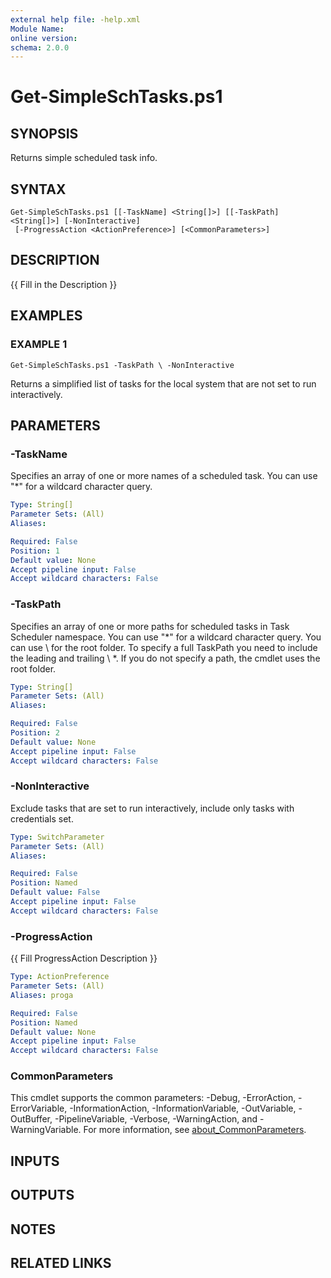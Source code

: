 ```yaml
---
external help file: -help.xml
Module Name:
online version:
schema: 2.0.0
---
```


# Get-SimpleSchTasks.ps1

## SYNOPSIS
Returns simple scheduled task info.

## SYNTAX

```
Get-SimpleSchTasks.ps1 [[-TaskName] <String[]>] [[-TaskPath] <String[]>] [-NonInteractive]
 [-ProgressAction <ActionPreference>] [<CommonParameters>]
```

## DESCRIPTION
{{ Fill in the Description }}

## EXAMPLES

### EXAMPLE 1
```
Get-SimpleSchTasks.ps1 -TaskPath \ -NonInteractive
```

Returns a simplified list of tasks for the local system that are not set to run interactively.

## PARAMETERS

### -TaskName
Specifies an array of one or more names of a scheduled task.
You can use "*" for a wildcard character query.

```yaml
Type: String[]
Parameter Sets: (All)
Aliases:

Required: False
Position: 1
Default value: None
Accept pipeline input: False
Accept wildcard characters: False
```

### -TaskPath
Specifies an array of one or more paths for scheduled tasks in Task Scheduler namespace.
You can use "*" for a wildcard character query.
You can use \ for the root folder.
To specify a full TaskPath you need to include the leading and trailing \ *.
If you do not specify a path, the cmdlet uses the root folder.

```yaml
Type: String[]
Parameter Sets: (All)
Aliases:

Required: False
Position: 2
Default value: None
Accept pipeline input: False
Accept wildcard characters: False
```

### -NonInteractive
Exclude tasks that are set to run interactively, include only tasks with credentials set.

```yaml
Type: SwitchParameter
Parameter Sets: (All)
Aliases:

Required: False
Position: Named
Default value: False
Accept pipeline input: False
Accept wildcard characters: False
```

### -ProgressAction
{{ Fill ProgressAction Description }}

```yaml
Type: ActionPreference
Parameter Sets: (All)
Aliases: proga

Required: False
Position: Named
Default value: None
Accept pipeline input: False
Accept wildcard characters: False
```

### CommonParameters
This cmdlet supports the common parameters: -Debug, -ErrorAction, -ErrorVariable, -InformationAction, -InformationVariable, -OutVariable, -OutBuffer, -PipelineVariable, -Verbose, -WarningAction, and -WarningVariable. For more information, see [about_CommonParameters](http://go.microsoft.com/fwlink/?LinkID=113216).

## INPUTS

## OUTPUTS

## NOTES

## RELATED LINKS
